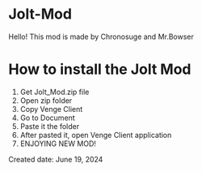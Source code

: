 # Jolt-Mod

Hello! This mod is made by Chronosuge and Mr.Bowser

# How to install the Jolt Mod

1. Get Jolt_Mod.zip file
2. Open zip folder
3. Copy Venge Client
4. Go to Document
5. Paste it the folder
6. After pasted it, open Venge Client application
7. ENJOYING NEW MOD!

Created date: June 19, 2024
